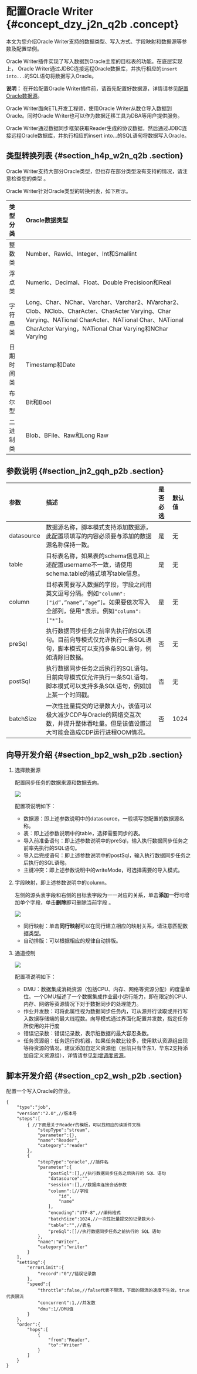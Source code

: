 # 配置Oracle Writer {#concept_dzy_j2n_q2b .concept}

本文为您介绍Oracle Writer支持的数据类型、写入方式、字段映射和数据源等参数及配置举例。

Oracle Writer插件实现了写入数据到Oracle主库的目标表的功能。在底层实现上， Oracle Writer通过JDBC连接远程Oracle数据库，并执行相应的`insert into...`的SQL语句将数据写入Oracle。

**说明：** 在开始配置Oracle Writer插件前，请首先配置好数据源，详情请参见[配置Oracle数据源](intl.zh-CN/使用指南/数据集成/数据源配置/配置Oracle数据源.md#)。

Oracle Writer面向ETL开发工程师，使用Oracle Writer从数仓导入数据到Oracle。同时Oracle Writer也可以作为数据迁移工具为DBA等用户提供服务。

Oracle Writer通过数据同步框架获取Reader生成的协议数据，然后通过JDBC连接远程Oracle数据库，并执行相应的insert into...的SQL语句将数据写入Oracle。

## 类型转换列表 {#section_h4p_w2n_q2b .section}

Oracle Writer支持大部分Oracle类型，但也存在部分类型没有支持的情况，请注意检查您的类型 。

Oracle Writer针对Oracle类型的转换列表，如下所示。

|类型分类|Oracle数据类型|
|:---|:---------|
|整数类|Number、Rawid、Integer、Int和Smallint|
|浮点类|Numeric、Decimal、Float、Double Precisioon和Real|
|字符串类|Long、Char、NChar、Varchar、Varchar2、NVarchar2、Clob、NClob、CharActer、CharActer Varying、Char Varying、NATional CharActer、NATional Char、NATional CharActer Varying，NATional Char Varying和NChar Varying|
|日期时间类|Timestamp和Date|
|布尔型|Bit和Bool|
|二进制类|Blob、BFile、Raw和Long Raw|

## 参数说明 {#section_jn2_gqh_p2b .section}

|参数|描述|是否必选|默认值|
|:-|:-|:---|:--|
|datasource|数据源名称，脚本模式支持添加数据源，此配置项填写的内容必须要与添加的数据源名称保持一致。|是|无|
|table|目标表名称，如果表的schema信息和上述配置username不一致，请使用schema.table的格式填写table信息。|是|无|
|column|目标表需要写入数据的字段，字段之间用英文逗号分隔。例如`"column": ["id”,”name”,”age”]`。如果要依次写入全部列，使用\*表示。例如`"column":["*"]`。|是|无|
|preSql|执行数据同步任务之前率先执行的SQL语句。目前向导模式仅允许执行一条SQL语句，脚本模式可以支持多条SQL语句，例如清除旧数据。|否|无|
|postSql|执行数据同步任务之后执行的SQL语句。目前向导模式仅允许执行一条SQL语句，脚本模式可以支持多条SQL语句，例如加上某一个时间戳。|否|无|
|batchSize|一次性批量提交的记录数大小，该值可以极大减少CDP与Oracle的网络交互次数，并提升整体吞吐量。但是该值设置过大可能会造成CDP运行进程OOM情况。|否|1024|

## 向导开发介绍 {#section_bp2_wsh_p2b .section}

1.  选择数据源

    配置同步任务的数据来源和数据去向。

    ![](http://static-aliyun-doc.oss-cn-hangzhou.aliyuncs.com/assets/img/16251/15413889508194_zh-CN.png)

    配置项说明如下：

    -   数据源：即上述参数说明中的datasource，一般填写您配置的数据源名称。
    -   表：即上述参数说明中的table，选择需要同步的表。
    -   导入前准备语句：即上述参数说明中的preSql，输入执行数据同步任务之前率先执行的SQL语句。
    -   导入后完成语句：即上述参数说明中的postSql，输入执行数据同步任务之后执行的SQL语句。
    -   主键冲突：即上述参数说明中的writeMode，可选择需要的导入模式。
2.  字段映射，即上述参数说明中的column。

    左侧的源头表字段和右侧的目标表字段为一一对应的关系，单击**添加一行**可增加单个字段，单击**删除**即可删除当前字段 。

    ![](http://static-aliyun-doc.oss-cn-hangzhou.aliyuncs.com/assets/img/16251/15413889508195_zh-CN.png)

    -   同行映射：单击**同行映射**可以在同行建立相应的映射关系，请注意匹配数据类型。
    -   自动排版：可以根据相应的规律自动排版。
3.  通道控制

    ![](http://static-aliyun-doc.oss-cn-hangzhou.aliyuncs.com/assets/img/16221/15413889507675_zh-CN.png)

    配置项说明如下：

    -   DMU：数据集成消耗资源（包括CPU、内存、网络等资源分配）的度量单位。一个DMU描述了一个数据集成作业最小运行能力，即在限定的CPU、内存、网络等资源情况下对于数据同步的处理能力。
    -   作业并发数：可将此属性视为数据同步任务内，可从源并行读取或并行写入数据存储端的最大线程数。向导模式通过界面化配置并发数，指定任务所使用的并行度
    -   错误记录数：错误记录数，表示脏数据的最大容忍条数。
    -   任务资源组：任务运行的机器，如果任务数比较多，使用默认资源组出现等待资源的情况，建议添加自定义资源组（目前只有华东1，华东2支持添加自定义资源组），详情请参见[新增调度资源](intl.zh-CN/使用指南/数据集成/常见配置/新增调度资源.md#)。

## 脚本开发介绍 {#section_cp2_wsh_p2b .section}

配置一个写入Oracle的作业。

```
{
    "type":"job",
    "version":"2.0",//版本号
    "steps":[
        { //下面是关于Reader的模板，可以找相应的读插件文档
            "stepType":"stream",
            "parameter":{},
            "name":"Reader",
            "category":"reader"
        },
        {
            "stepType":"oracle",//插件名
            "parameter":{
                "postSql":[],//执行数据同步任务之后执行的 SQL 语句
                "datasource":"",
                "session":[],//数据库连接会话参数
                "column":[//字段
                    "id",
                    "name"
                ],
                "encoding":"UTF-8",//编码格式
                "batchSize":1024,//一次性批量提交的记录数大小
                "table":"",//表名
                "preSql":[]//执行数据同步任务之前执行的 SQL 语句
            },
            "name":"Writer",
            "category":"writer"
        }
    ],
    "setting":{
        "errorLimit":{
            "record":"0"//错误记录数
        },
        "speed":{
            "throttle":false,//false代表不限流，下面的限流的速度不生效，true代表限流
            "concurrent":1,//并发数
            "dmu":1//DMU值
        }
    },
    "order":{
        "hops":[
            {
                "from":"Reader",
                "to":"Writer"
            }
        ]
    }
}
```

